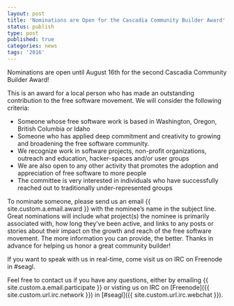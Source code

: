 ```yaml
---
layout: post
title: 'Nominations are Open for the Cascadia Community Builder Award'
status: publish
type: post
published: true
categories: news
tags: '2016'
---
```


Nominations are open until August 16th for the second Cascadia Community Builder Award!

This is an award for a local person who has made an outstanding contribution to the free software movement. We will consider the following criteria:

* Someone whose free software work is based in Washington, Oregon, British Columbia or Idaho
* Someone who has applied deep commitment and creativity to growing and broadening the free software community.
* We recognize work in software projects, non-profit organizations, outreach and education, hacker-spaces and/or user groups
* We are also open to any other activity that promotes the adoption and appreciation of free software to more people
* The committee is very interested in individuals who have successfully reached out to traditionally under-represented groups

To nominate someone, please send us an email {{ site.custom.a.email.award }} with the nominee’s name in the subject line. Great nominations will include what project(s) the nominee is primarily associated with, how long they've been active, and links to any posts or stories about their impact on the growth and reach of the free software movement. The more information you can provide, the better. Thanks in advance for helping us honor a great community builder!

If you want to speak with us in real-time, come visit us on IRC on Freenode in #seagl.


Feel free to contact us if you have any questions, either by
emailing {{ site.custom.a.email.participate }}
or visting us on IRC on
[Freenode]({{ site.custom.url.irc.network }}) in
[#seagl]({{ site.custom.url.irc.webchat }}).
